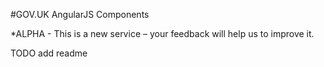 #GOV.UK AngularJS Components

*ALPHA - This is a new service – your feedback will help us to improve it.

TODO add readme
